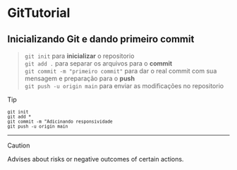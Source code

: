 # GitTutorial
## Inicializando Git e dando primeiro commit
> `git init` para **inicializar** o repositorio<br>
> `git add .` para separar os arquivos para o **commit**<br>
> `git commit -m "primeiro commit"` para dar o real commit com sua mensagem e preparação para o **push**<br>
> `git push -u origin main` para enviar as modificações no repositorio

> [!TIP]
><sub> `git init `</sub><br>
><sub> `git add *`</sub><br>
><sub> `git commit -m "Adicinando responsividade`</sub><br>
><sub> `git push -u origin main`</sub><br>

---


> [!CAUTION]
> Advises about risks or negative outcomes of certain actions.
